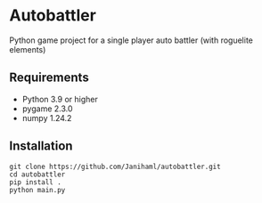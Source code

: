 # Autobattler

Python game project for a single player auto battler (with roguelite elements)

## Requirements
* Python 3.9 or higher
* pygame 2.3.0
* numpy 1.24.2

## Installation
```
git clone https://github.com/Janihaml/autobattler.git
cd autobattler
pip install .
python main.py
```
